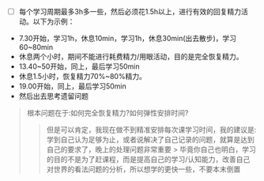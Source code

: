 - [ ] 每个学习周期最多3h多一些，然后必须花1.5h以上，进行有效的回复精力活动。以下为示例：
- 7.30开始，学习1h，休息10min，学习1h，休息30min(出去散步)，学习60~80min
- 休息两个小时，期间不能进行耗费精力/用眼活动，目的是完全恢复精力。
- 13.40~50开始，同上，最后学习50min
- 休息1.5小时，恢复精力70%~80%精力。
- 19.00开始，同上，最后学习50min
- 然后出去思考遗留问题

> 根本问题在于:如何完全恢复精力?如何弹性安排时间?
>> 但是可以肯定，我现在做不到精准安排每次课学习时间，我的建议是:学到自己认为足够为止，或者说解决了自己记录的问题，就算是达到自己的要求了，晚上的处理问题非常重要
    > 毕竟你自己也明白，学习的目的不是为了赶课程，而是提高自己的学习/认知能力，改善自己对世界的看法问题的分析，所以想学的更快一些，不要本末倒置